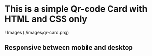 # This is a simple Qr-code Card with HTML and CSS only

! Images (./images/qr-card.png)

## Responsive between mobile and desktop
